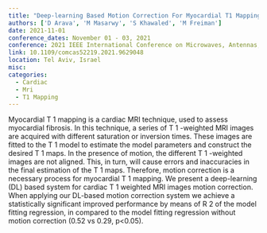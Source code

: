 ```yaml
---
title: "Deep-learning Based Motion Correction For Myocardial T1 Mapping"
authors: ['D Arava', 'M Masarwy', 'S Khawaled', 'M Freiman']
date: 2021-11-01
conference_dates: November 01 - 03, 2021
conference: 2021 IEEE International Conference on Microwaves, Antennas, Communications and Electronic Systems (COMCAS)
link: 10.1109/comcas52219.2021.9629048
location: Tel Aviv, Israel
misc:  
categories: 
  - Cardiac
  - Mri
  - T1 Mapping
---
```

Myocardial T 1  mapping is a cardiac MRI technique, used to assess myocardial fibrosis. In this technique, a series of T 1 -weighted MRI images are acquired with different saturation or inversion times. These images are fitted to the T 1  model to estimate the model parameters and construct the desired T 1  maps. In the presence of motion, the different T 1 -weighted images are not aligned. This, in turn, will cause errors and inaccuracies in the final estimation of the T 1  maps. Therefore, motion correction is a necessary process for myocardial T 1  mapping. We present a deep-learning (DL) based system for cardiac T 1 weighted MRI images motion correction. When applying our DL-based motion correction system we achieve a statistically significant improved performance by means of R 2  of the model fitting regression, in compared to the model fitting regression without motion correction (0.52 vs 0.29, p<0.05).
                    